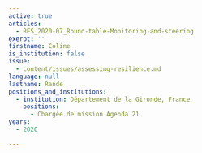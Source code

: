 ```yaml
---
active: true
articles:
  - RES_2020-07_Round-table-Monitoring-and-steering
exerpt: ''
firstname: Coline
is_institution: false
issue:
  - content/issues/assessing-resilience.md
language: null
lastname: Rande
positions_and_institutions:
  - institution: Département de la Gironde, France
    positions:
      - Chargée de mission Agenda 21
years:
  - 2020

---
```


